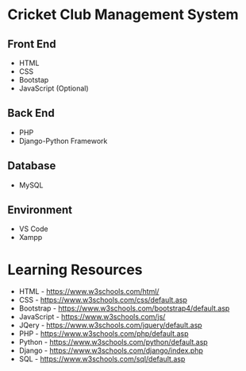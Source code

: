 # Cricket Club Management System

## Front End 
* HTML
* CSS
* Bootstap
* JavaScript (Optional)

## Back End
* PHP
* Django-Python Framework

## Database 
* MySQL

## Environment 
* VS Code
* Xampp

# Learning Resources
* HTML - https://www.w3schools.com/html/
* CSS - https://www.w3schools.com/css/default.asp
* Bootstrap - https://www.w3schools.com/bootstrap4/default.asp
* JavaScript - https://www.w3schools.com/js/
* JQery - https://www.w3schools.com/jquery/default.asp
* PHP - https://www.w3schools.com/php/default.asp
* Python - https://www.w3schools.com/python/default.asp
* Django - https://www.w3schools.com/django/index.php
* SQL - https://www.w3schools.com/sql/default.asp
